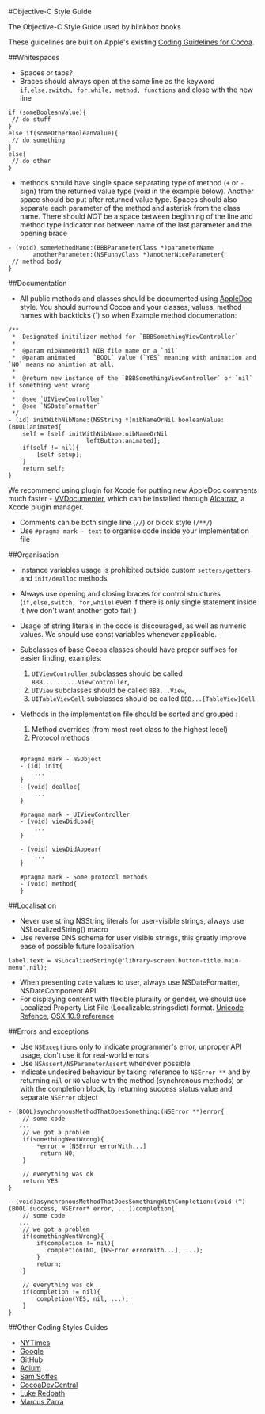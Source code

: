 #Objective-C Style Guide

The Objective-C Style Guide used by blinkbox books

These guidelines are built on Apple's existing [Coding Guidelines for Cocoa](https://developer.apple.com/library/mac/#documentation/Cocoa/Conceptual/CodingGuidelines/CodingGuidelines.html). 

##Whitespaces

* Spaces or tabs?
* Braces should always open at the same line as the keyword `if,else,switch, for,while, method, functions` and close with the new line



```
if (someBooleanValue){
 // do stuff
}
else if(someOtherBooleanValue){
 // do something
}
else{
 // do other 
}
```

* methods should have single space separating type of method (`+` or `-` sign) from the returned value type (void in the example below). Another space should be put after returned value type. Spaces should also separate each parameter of the method and asterisk from the class name. There should _NOT_ be a space between beginning of the line and method type indicator nor between name of the last parameter and the opening brace

```
- (void) someMethodName:(BBBParameterClass *)parameterName 
       anotherParameter:(NSFunnyClass *)anotherNiceParameter{
 // method body
}
```

##Documentation

* All public methods and classes should be documented using [AppleDoc](http://gentlebytes.com/appledoc/) style. You should surround Cocoa and your classes, values, method names with backticks (`) so when  Example method documenation: 


```
/**
 *  Designated initilizer method for `BBBSomethingViewController`
 *
 *  @param nibNameOrNil NIB file name or a `nil`
 *  @param animated     `BOOL` value (`YES` meaning with animation and `NO` means no animtion at all.
 *
 *  @return new instance of the `BBBSomethingViewController` or `nil` if something went wrong
 *
 *  @see `UIViewController`
 *  @see `NSDateFormatter`
 */
- (id) initWithNibName:(NSString *)nibNameOrNil booleanValue:(BOOL)animated{
    self = [self initWithNibName:nibNameOrNil
                      leftButton:animated];
    if(self != nil){
        [self setup];
    }
    return self;
}
```

We recommend using plugin for Xcode for putting new AppleDoc comments much faster - [VVDocumenter](https://github.com/onevcat/VVDocumenter-Xcode), which can be installed through [Alcatraz](http://alcatraz.io), a Xcode plugin manager.


* Comments can be both single line (`//`) or block style (`/**/`)
* Use `#pragma mark - text` to organise code inside your implementation  file

##Organisation

* Instance variables usage is prohibited outside custom `setters/getters` and `init/dealloc` methods
* Always use opening and closing braces for control structures (`if,else,switch, for,while`) even if there is only single statement inside it (we don't want another goto fail; )
* Usage of string literals in the code is discouraged, as well as numeric values. We should use const variables  whenever applicable.
* Subclasses of base Cocoa classes should have proper suffixes for easier finding, examples:
	1.  `UIViewController` subclasses should be called `BBB..........ViewController`,
	2.  `UIView` subclasses should be called `BBB...View`, 
	3.  `UITableViewCell` subclasses should be called `BBB...[TableView]Cell`
	
* Methods in the implementation file should be sorted and grouped  :
	1. Method overrides (from most root class to the highest lecel)
	2. Protocol methods
	
	```
	
	#pragma mark - NSObject
	- (id) init{
		...
	}
	- (void) dealloc{
		...
	}
	
	#pragma mark - UIViewController
	- (void) viewDidLoad{
		...
	}
	
	- (void) viewDidAppear{
		...
	}
	
	#pragma mark - Some protocol methods
	- (void) method{
	}
	
	```



##Localisation

* Never use string NSString literals for user-visible strings, always use NSLocalizedString() macro
* Use reverse DNS schema for user visible strings, this greatly improve ease of possible future localisation

``` 
label.text = NSLocalizedString(@"library-screen.button-title.main-menu",nil);
```

* When presenting date values to user, always use NSDateFormatter, NSDateComponent API
* For displaying content with flexible plurality or gender, we should use Localized Property List File (Localizable.stringsdict) format. [Unicode Refence](http://www.unicode.org/cldr/charts/latest/supplemental/language_plural_rules.html#rules), [OSX 10.9 reference](https://developer.apple.com/library/Mac/releasenotes/Foundation/RN-Foundation/index.html)

##Errors and exceptions

* Use `NSExceptions` only to indicate programmer's error, unproper API usage, don't use it for real-world errors
* Use `NSAssert/NSParameterAssert` whenever possible
* Indicate undesired behaviour by taking reference to `NSError **` and by returning `nil` or `NO` value with the method (synchronous methods) or with the completion block, by returning success status value and separate `NSError` object


```
- (BOOL)synchronousMethodThatDoesSomething:(NSError **)error{
    // some code
   ...
    // we got a problem
    if(somethingWentWrong){
        *error = [NSError errorWith...]
         return NO;
    }

    // everything was ok
    return YES
}

- (void)asynchronousMethodThatDoesSomethingWithCompletion:(void (^)(BOOL success, NSError* error, ...))completion{
    // some code
   ...
    // we got a problem
    if(somethingWentWrong){
        if(completion != nil){
           completion(NO, [NSError errorWith...], ...);
        }
        return;
    }

    // everything was ok
    if(completion != nil){
        completion(YES, nil, ...);
    }
}
```


##Other Coding Styles Guides


* [NYTimes](https://github.com/NYTimes/objective-c-style-guide)
* [Google](http://google-styleguide.googlecode.com/svn/trunk/objcguide.xml)
* [GitHub](https://github.com/github/objective-c-conventions)
* [Adium](https://trac.adium.im/wiki/CodingStyle)
* [Sam Soffes](https://gist.github.com/soffes/812796)
* [CocoaDevCentral](http://cocoadevcentral.com/articles/000082.php)
* [Luke Redpath](http://lukeredpath.co.uk/blog/my-objective-c-style-guide.html)
* [Marcus Zarra](http://www.cimgf.com/zds-code-style-guide/)